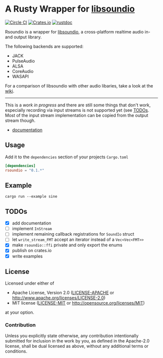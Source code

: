 # A Rusty Wrapper for [libsoundio](http://libsound.io)

[![Circle CI](https://circleci.com/gh/klingtnet/rsoundio.svg?style=svg)](https://circleci.com/gh/klingtnet/rsoundio) [![Crates.io](https://img.shields.io/crates/v/rustc-serialize.svg)](https://crates.io/crates/rsoundio) [![rustdoc](https://img.shields.io/badge/rustdoc-hosted-blue.svg)](https://docs.klingt.net/rustdoc/rsoundio)

Rsoundio is a wrapper for [libsoundio](https://github.com/andrewrk/libsoundio), a cross-platform realtime audio in- and output library.

The following backends are supported:

- JACK
- PulseAudio
- ALSA
- CoreAudio
- WASAPI

For a comparison of libsoundio with other audio libaries, take a look at the [wiki](https://github.com/andrewrk/libsoundio/wiki).

---

This is a *work in progress* and there are still some things that don't work, especially recording via input streams is not supported yet (see [TODOs](#todos).
Most of the input stream implementation can be copied from the output stream though.

- [documentation](https://docs.klingt.net/rustdoc/rsoundio/)

## Usage

Add it to the `dependencies` section of your projects `Cargo.toml`

```toml
[dependencies]
rsoundio = "0.1.*"
```

## Example

`cargo run --example sine`

## TODOs

- [x] add documentation
- [ ] implement `InStream`
- [ ] implement remaining callback registrations for `SoundIo` struct
- [ ] let `write_stream_FMT` accept an iterator instead of a `Vec<Vec<FMT>>`
- [x] make `rsoundio::ffi` private and only export the enums
- [x] publish on crates.io
- [x] write examples

## License

Licensed under either of

 * Apache License, Version 2.0 ([LICENSE-APACHE](LICENSE-APACHE) or http://www.apache.org/licenses/LICENSE-2.0)
  * MIT license ([LICENSE-MIT](LICENSE-MIT) or http://opensource.org/licenses/MIT)

  at your option.

### Contribution

Unless you explicitly state otherwise, any contribution intentionally submitted
for inclusion in the work by you, as defined in the Apache-2.0 license, shall be dual licensed as above, without any
additional terms or conditions.
